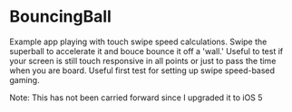 BouncingBall
============

Example app playing with touch swipe speed calculations. Swipe the superball to accelerate it and bouce 
bounce it off a 'wall.' Useful to test if your screen is still touch responsive in all points or just to 
pass the time when you are board. Useful first test for setting up swipe speed-based gaming.

Note: This has not been carried forward since I upgraded it to iOS 5
